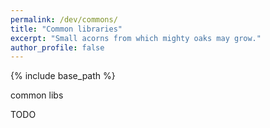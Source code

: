 ```yaml
---
permalink: /dev/commons/
title: "Common libraries"
excerpt: "Small acorns from which mighty oaks may grow."
author_profile: false
---
```


{% include base_path %}

common libs

TODO
